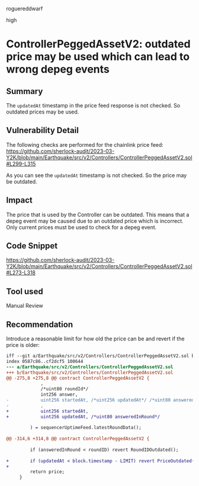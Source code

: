 roguereddwarf

high

# ControllerPeggedAssetV2: outdated price may be used which can lead to wrong depeg events

## Summary
The `updatedAt` timestamp in the price feed response is not checked. So outdated prices may be used.

## Vulnerability Detail
The following checks are performed for the chainlink price feed:
https://github.com/sherlock-audit/2023-03-Y2K/blob/main/Earthquake/src/v2/Controllers/ControllerPeggedAssetV2.sol#L299-L315

As you can see the `updatedAt` timestamp is not checked.
So the price may be outdated.

## Impact
The price that is used by the Controller can be outdated. This means that a depeg event may be caused due to an outdated price which is incorrect. Only current prices must be used to check for a depeg event.

## Code Snippet
https://github.com/sherlock-audit/2023-03-Y2K/blob/main/Earthquake/src/v2/Controllers/ControllerPeggedAssetV2.sol#L273-L318

## Tool used
Manual Review

## Recommendation
Introduce a reasonable limit for how old the price can be and revert if the price is older:
```diff
iff --git a/Earthquake/src/v2/Controllers/ControllerPeggedAssetV2.sol b/Earthquake/src/v2/Controllers/ControllerPeggedAssetV2.sol
index 0587c86..cf2dcf5 100644
--- a/Earthquake/src/v2/Controllers/ControllerPeggedAssetV2.sol
+++ b/Earthquake/src/v2/Controllers/ControllerPeggedAssetV2.sol
@@ -275,8 +275,8 @@ contract ControllerPeggedAssetV2 {
             ,
             /*uint80 roundId*/
             int256 answer,
-            uint256 startedAt, /*uint256 updatedAt*/ /*uint80 answeredInRound*/
-            ,
+            uint256 startedAt, 
+            uint256 updatedAt, /*uint80 answeredInRound*/
 
         ) = sequencerUptimeFeed.latestRoundData();
 
@@ -314,6 +314,8 @@ contract ControllerPeggedAssetV2 {
 
         if (answeredInRound < roundID) revert RoundIDOutdated();
 
+        if (updatedAt < block.timestamp - LIMIT) revert PriceOutdated();
+
         return price;
     }
```
